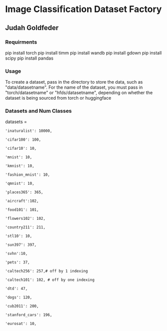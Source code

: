 # Image Classification Dataset Factory
## Judah Goldfeder

### Requirments
pip install torch
pip install timm
pip install wandb
pip install gdown
pip install scipy
pip install pandas 

### Usage

To create a dataset, pass in the directory to store the data, such as  "data/datasetname".
For the name of the dataset, you must pass in "torch/datasetname" or "hfds/datasetname", depending on whether the dataset is being sourced from torch or huggingface

### Datasets and Num Classes

datasets =    

    'inaturalist': 10000,
    
    'cifar100': 100,
    
    'cifar10': 10,
    
    'mnist': 10,
    
    'kmnist': 10,
    
    'fashion_mnist': 10,
    
    'qmnist': 10,
    
    'places365': 365,
    
    'aircraft':102,
    
    'food101': 101,
    
    'flowers102': 102,
    
    'country211': 211,
    
    'stl10': 10,
    
    'sun397': 397,
    
    'svhn':10,
    
    'pets': 37,
    
    'caltech256': 257,# off by 1 indexing
    
    'caltech101': 102, # off by one indexing
    
    'dtd': 47,
    
    'dogs': 120,
    
    'cub2011': 200,
    
    'stanford_cars': 196,
    
    'eurosat': 10,
